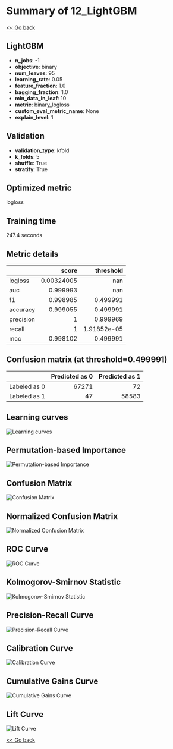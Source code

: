 # Summary of 12_LightGBM

[<< Go back](../README.md)


## LightGBM
- **n_jobs**: -1
- **objective**: binary
- **num_leaves**: 95
- **learning_rate**: 0.05
- **feature_fraction**: 1.0
- **bagging_fraction**: 1.0
- **min_data_in_leaf**: 10
- **metric**: binary_logloss
- **custom_eval_metric_name**: None
- **explain_level**: 1

## Validation
 - **validation_type**: kfold
 - **k_folds**: 5
 - **shuffle**: True
 - **stratify**: True

## Optimized metric
logloss

## Training time

247.4 seconds

## Metric details
|           |      score |     threshold |
|:----------|-----------:|--------------:|
| logloss   | 0.00324005 | nan           |
| auc       | 0.999993   | nan           |
| f1        | 0.998985   |   0.499991    |
| accuracy  | 0.999055   |   0.499991    |
| precision | 1          |   0.999969    |
| recall    | 1          |   1.91852e-05 |
| mcc       | 0.998102   |   0.499991    |


## Confusion matrix (at threshold=0.499991)
|              |   Predicted as 0 |   Predicted as 1 |
|:-------------|-----------------:|-----------------:|
| Labeled as 0 |            67271 |               72 |
| Labeled as 1 |               47 |            58583 |

## Learning curves
![Learning curves](learning_curves.png)

## Permutation-based Importance
![Permutation-based Importance](permutation_importance.png)
## Confusion Matrix

![Confusion Matrix](confusion_matrix.png)


## Normalized Confusion Matrix

![Normalized Confusion Matrix](confusion_matrix_normalized.png)


## ROC Curve

![ROC Curve](roc_curve.png)


## Kolmogorov-Smirnov Statistic

![Kolmogorov-Smirnov Statistic](ks_statistic.png)


## Precision-Recall Curve

![Precision-Recall Curve](precision_recall_curve.png)


## Calibration Curve

![Calibration Curve](calibration_curve_curve.png)


## Cumulative Gains Curve

![Cumulative Gains Curve](cumulative_gains_curve.png)


## Lift Curve

![Lift Curve](lift_curve.png)



[<< Go back](../README.md)
